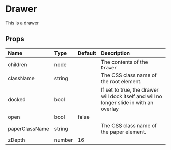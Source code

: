 Drawer
======

This is a drawer

Props
-----


| Name | Type | Default | Description |
|:-----|:-----|:-----|:-----|
| children | node |  |  The contents of the `Drawer` |
| className | string |  |  The CSS class name of the root element. |
| docked | bool |  |  If set to true, the drawer will dock itself and will no longer slide in with an overlay |
| open | bool | false |   |
| paperClassName | string |  |  The CSS class name of the paper element. |
| zDepth | number | 16 |   |
